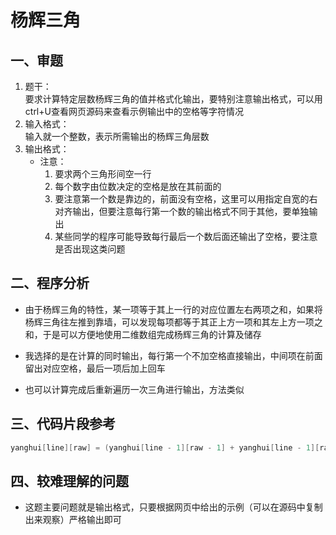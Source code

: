 # 杨辉三角

## 一、审题

1. 题干：  
    要求计算特定层数杨辉三角的值并格式化输出，要特别注意输出格式，可以用ctrl+U查看网页源码来查看示例输出中的空格等字符情况
2. 输入格式：  
    输入就一个整数，表示所需输出的杨辉三角层数
3. 输出格式：  
    + 注意：
        1. 要求两个三角形间空一行
        2. 每个数字由位数决定的空格是放在其前面的
        3. 要注意第一个数是靠边的，前面没有空格，这里可以用指定自宽的右对齐输出，但要注意每行第一个数的输出格式不同于其他，要单独输出
        4. 某些同学的程序可能导致每行最后一个数后面还输出了空格，要注意是否出现这类问题

## 二、程序分析

+ 由于杨辉三角的特性，某一项等于其上一行的对应位置左右两项之和，如果将杨辉三角往左推到靠墙，可以发现每项都等于其正上方一项和其左上方一项之和，于是可以方便地使用二维数组完成杨辉三角的计算及储存

+ 我选择的是在计算的同时输出，每行第一个不加空格直接输出，中间项在前面留出对应空格，最后一项后加上回车

+ 也可以计算完成后重新遍历一次三角进行输出，方法类似

## 三、代码片段参考

```C
yanghui[line][raw] = (yanghui[line - 1][raw - 1] + yanghui[line - 1][raw]);
```

## 四、较难理解的问题

+ 这题主要问题就是输出格式，只要根据网页中给出的示例（可以在源码中复制出来观察）严格输出即可